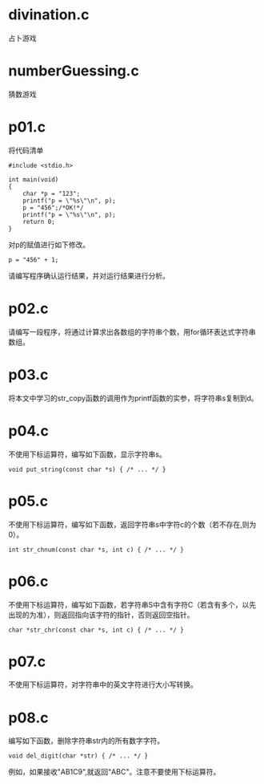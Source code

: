 # divination.c
占卜游戏

# numberGuessing.c
猜数游戏

# p01.c
将代码清单
```
#include <stdio.h>

int main(void)
{
    char *p = "123";
    printf("p = \"%s\"\n", p);
    p = "456";/*OK!*/
    printf("p = \"%s\"\n", p);
    return 0;
}
```
对p的赋值进行如下修改。
```
p = "456" + 1;
```
请编写程序确认运行结果，并对运行结果进行分析。

# p02.c
请编写一段程序，将通过计算求出各数组的字符串个数，用for循环表达式字符串数组。

# p03.c
将本文中学习的str_copy函数的调用作为printf函数的实参，将字符串s复制到d。

# p04.c
不使用下标运算符，编写如下函数，显示字符串s。

```
void put_string(const char *s) { /* ... */ }
```

# p05.c
不使用下标运算符，编写如下函数，返回字符串s中字符c的个数（若不存在,则为0）。

```
int str_chnum(const char *s, int c) { /* ... */ }
```

# p06.c
不使用下标运算符，编写如下函数，若字符串S中含有字符C（若含有多个，以先出现的为准），则返回指向该字符的指针，否则返回空指针。

```
char *str_chr(const char *s, int c) { /* ... */ }
```

# p07.c

不使用下标运算符，对字符串中的英文字符进行大小写转换。

# p08.c
编写如下函数，删除字符串str内的所有数字字符。
```
void del_digit(char *str) { /* ... */ }
```
例如，如果接收"AB1C9",就返回"ABC"。注意不要使用下标运算符。

